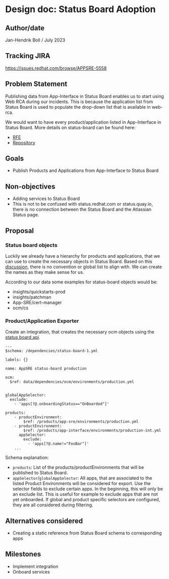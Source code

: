 # Design doc: Status Board Adoption

## Author/date


Jan-Hendrik Boll / July 2023


## Tracking JIRA

https://issues.redhat.com/browse/APPSRE-5558


## Problem Statement

Publishing data from App-Interface in Status Board enables us to start using Web RCA during our incidents. This is because the application list from Status Board is used to populate the drop-down list that is available in web-rca.

We would want to have every product/application listed in App-Interface in Status Board. More details on status-board can be found here:

* [RFE](https://docs.google.com/document/d/1JmVVEGsPgpuwWkF1HKMNMMpLI-1uzlRzuU1_-OmpKuY/edit?pli=1#heading=h.j5gzm6wgeded)
* [Repository](https://gitlab.cee.redhat.com/service/status-board)

## Goals

* Publish Products and Applications from App-Interface to Status Board

## Non-objectives

* Adding services to Status Board
* This is not to be confused with status.redhat.com or status.quay.io, there is no connection between the Status Board and the Atlassian Status page.

## Proposal

### Status board objects

Luckily we already have a hierarchy for products and applications, that we can use to create the necessary objects in Status Board. Based on this [discussion](https://redhat-internal.slack.com/archives/C03M8A471V1/p1688388520514439), there is no convention or global list to align with. We can create the names as they make sense for us.

According to our data some examples for status-board objects would be:

* insights/quickstarts-prod
* insights/patchman
* App-SRE/cert-manager
* ocm/cs

### Product/Application Exporter

Create an integration, that creates the necessary ocm objects using the [status board api](https://api.openshift.com/?urls.primaryName=Status%20Board%20service).


```
---
$schema: /dependencies/status-board-1.yml

labels: {}

name: AppSRE status-board production

ocm:
  $ref: data/dependencies/ocm/environments/production.yml


globalAppSelector:
  exclude:
    - 'apps[?@.onboardingStatus=="OnBoarded"]'

products:
    - productEnvironment:
        $ref: /products/app-sre/environments/production.yml
    - productEnvironment:
        $ref: /products/app-interface/environments/production-int.yml
      appSelector:
        exclude:
          - 'apps[?@.name!="FooBar"]'
    ...
```

Schema explanation:

* `products`: List of the products/productEnvironments that will be published to Status Board.
* `appSelector`/`globalAppSelector`: All apps, that are associated to the listed Product Environments will be considered for export. Use the selector fields to exclude certain apps. In the beginning, this will only be an exclude list. This is useful for example to exclude apps that are not yet onboarded. If global and product specific selectors are configured, they are all considered during filtering.

## Alternatives considered

* Creating a static reference from Status Board schema to corresponding apps


## Milestones
* Implement integration
* Onboard services

